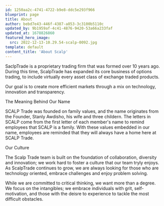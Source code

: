 ```yaml
---
id: 1250aa2c-4741-4722-b9e8-ddc5e293f966
blueprint: page
title: About
author: bebd7e43-446f-4387-a853-3c3100b5110c
updated_by: 9b1959af-4c41-4876-9420-53a66a233faf
updated_at: 1678826860
featured_hero_image:
  src: 2022-12-13-10.29.54-scalp-0092.jpg
template: default
content_title: 'About Scalp'
---
```

SaclpTrade is a proprietary trading firm that was formed over 10 years ago. During this time, ScalpTrade has expanded its core business of options trading, to include virtually every asset class of exchange traded products. 

Our goal is to create more efficient markets through a mix on technology, innovation and transparency. 

The Meaning Behind Our Name

SCALP Trade was founded on family values, and the name originates from the Founder, Stanly Awdisho, his wife and three childern. The letters in SCALP come from the first letter of each member's name to remind employees that SCALP is a family. With these values embedded in our name, employees are reminded that they will always have a home here at SCALP Trade. 

Our Culture

The Scalp Trade team is built on the foundation of collaboration, diversity and innovation; we work hard to foster a culture that our team tryly enjoys. As ScalpTrade continues to grow, we are always looking for those who are technology oriented, embrace challenges and enjoy problem solving. 

While we are committed to critical thinking, we want more than a degree. We focus on the intangibles; we embrace individuals with grit, self-motivation, and those with the deisre to experience to tackle the most difficult obstacles.
